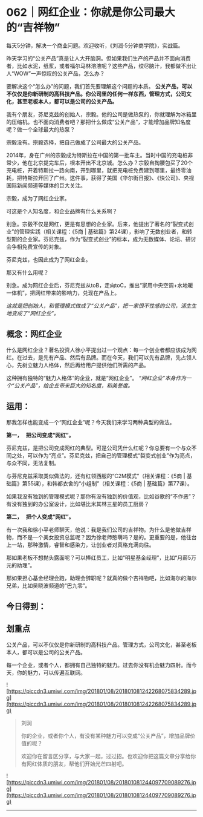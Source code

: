 # 062｜网红企业：你就是你公司最大的“吉祥物”

每天5分钟，解决一个商业问题。欢迎收听，《刘润·5分钟商学院》，实战篇。

昨天学习的“公关产品”真是让人大开脑洞。但如果我们生产的产品并不面向消费者，比如水泥，纸浆，或者福尔马林溶液呢？这些产品，绞尽脑汁，我都做不出让人“WOW”一声惊叹的公关产品，怎么办？

要解决这个“怎么办”的问题，我们首先要理解这个问题的本质。 **公关产品，可以不仅仅是你新研制的高科技产品。你公司里的任何一样东西，管理方式，公司文化，甚至老板本人，都可以是公司的公关产品。**

我有个朋友，芬尼克兹的创始人，宗毅。他的公司是做热泵的，你就理解为冰箱里的压缩机。也不面向消费者吧？那把什么做成“公关产品”，才能增加品牌知名度呢？做一个全球最大的热泵？

宗毅没有。宗毅选择，把自己做成了公司最大的公关产品。

2014年，身在广州的宗毅成为特斯拉在中国的第一批车主。当时中国的充电桩非常少，他在北京提完车后，根本开出不北京城。怎么办？宗毅自掏腰包买了20个充电桩，开着特斯拉一路向南，开到哪里，就把充电桩免费建到哪里，最终零油耗，把特斯拉开回了广州。这件事，获得了美国《华尔街日报》、《快公司》、央视国际新闻频道等媒体的巨大关注。

宗毅，成为了网红企业家。

可这是个人知名度，和企业品牌有什么关系啊？

别急。宗毅不仅是网红，更是有思想的企业家。后来，他提出了著名的“裂变式创业”的管理实践（相关课程：《5商 | 基础篇》第24课），影响了无数创业者，和转型期的企业家。芬尼克兹，作为“裂变式创业”的标本，成为无数媒体、论坛、研讨会争相免费宣传的对象。

芬尼克兹，也因此成为了网红企业。

那又有什么用呢？

别急。成为网红企业后，芬尼克兹从toB，走向toC，推出“家用中央空调+水地暖一体机”，把网红带来的影响力，兑现在产品上。

 *这就是把创始人，和管理模式做成了“公关产品”，把一家很不性感的公司，活生生地变成了“网红企业”。*

## 概念：网红企业

什么是网红企业？著名投资人徐小平提出过一个观点：每一个创业者都应该成为网红。在过去，是先有产品、然后有品牌。而在今天，我们可以先有品牌，先占领人心，先树立魅力人格体，然后再给用户提供他们所需的产品。

这种拥有独特的“魅力人格体”的企业，就是“网红企业”。 *“网红企业”本身作为一个“公关产品”，给企业带来巨大的知名度，和美誉度。*

## 运用：

那我怎样也能变成一个“网红企业”呢？今天我们来学习两种典型的做法。

 **第一，   把公司变成“网红”。**

芬尼克兹，是把公司变成网红的典型。可是公司凭什么红呢？你总要有一个与众不同之处，可以作为“亮点”。芬尼克兹，把自己的管理模式“裂变式创业”作为亮点，与众不同，无法复制。

与芬尼克兹采取类似做法的，还有红领西服的“C2M模式”（相关课程：《5商 | 基础篇》第55课），和韩都衣舍的“小组制”（相关课程：《5商 | 基础篇》第77课）。

如果我没有独到的管理模式呢？那你有没有独到的价值观，比如谷歌的“不作恶”？有没有独到的办公室设计，比如堪比米其林三星的员工厨房？

 **第二，   把个人变成“网红”。**

有一次我和徐小平老师聊天，他说：我是我们公司的吉祥物。为什么是他做吉祥物，而不是一个美女投资总监呢？因为徐老师憨萌吗？是的。更重要的是，他往台上一站，那种激情，睿智和感染力，让创业者对真格充满向往。

那如果老板不想抛头露面呢？可以捧红员工，比如“明星基金经理”，比如“月薪5万元的助理”。

那如果担心基金经理会跑，助理会辞职呢？就真的做个吉祥物吧，比如海尔的海尔兄弟，比如吴晓波频道的“巴九零”。 

## 今日得到：

## 划重点

公关产品，可以不仅仅是你新研制的高科技产品。管理方式，公司文化，甚至老板本人，都可以是公司的公关产品。

每一个企业，或者个人，都拥有自己独特的魅力。过去你没有机会魅力四射。而今天，你的魅力，可以传遍互联网。

![https://piccdn3.umiwi.com/img/201801/08/201801081242268075834289.jpg](https://piccdn3.umiwi.com/img/201801/08/201801081242268075834289.jpg)

> 刘润
> 
> 你的企业，或者你个人，有没有某种魅力可以变成“公关产品”，增加品牌价值的呢？
> 
> 欢迎你在留言区分享，与大家一起，过过招。也欢迎你把这篇文章分享给你有网红体质的朋友，帮他们开始光芒四射吧。

![https://piccdn3.umiwi.com/img/201801/08/201801081244097709089276.jpg](https://piccdn3.umiwi.com/img/201801/08/201801081244097709089276.jpg)

---
